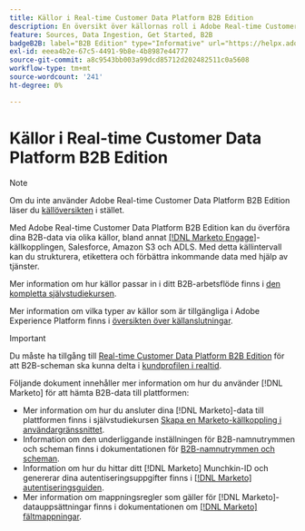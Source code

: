 ```yaml
---
title: Källor i Real-time Customer Data Platform B2B Edition
description: En översikt över källornas roll i Adobe Real-time Customer Data Platform B2B Edition.
feature: Sources, Data Ingestion, Get Started, B2B
badgeB2B: label="B2B Edition" type="Informative" url="https://helpx.adobe.com/legal/product-descriptions/real-time-customer-data-platform-b2b-edition-prime-and-ultimate-packages.html newtab=true"
exl-id: eeea4b2e-67c5-4491-9b8e-4b8987e44777
source-git-commit: a8c9543bb003a99dcd85712d202482511c0a5608
workflow-type: tm+mt
source-wordcount: '241'
ht-degree: 0%

---
```


# Källor i Real-time Customer Data Platform B2B Edition

>[!NOTE]
>
>Om du inte använder Adobe Real-time Customer Data Platform B2B Edition läser du [källöversikten](./sources-overview.md) i stället.

Med Adobe Real-time Customer Data Platform B2B Edition kan du överföra dina B2B-data via olika källor, bland annat [[!DNL Marketo Engage]](../../sources/connectors/adobe-applications/marketo/marketo.md)-källkopplingen, Salesforce, Amazon S3 och ADLS. Med detta källintervall kan du strukturera, etikettera och förbättra inkommande data med hjälp av tjänster.

Mer information om hur källor passar in i ditt B2B-arbetsflöde finns i [den kompletta självstudiekursen](../b2b-tutorial.md#ingest-your-data-into-experience-platform).

Mer information om vilka typer av källor som är tillgängliga i Adobe Experience Platform finns i [översikten över källanslutningar](../../sources/home.md).

>[!IMPORTANT]
>
>Du måste ha tillgång till [Real-time Customer Data Platform B2B Edition](../../rctcdp/../rtcdp/b2b-overview.md) för att B2B-scheman ska kunna delta i [kundprofilen i realtid](../proile/../../profile/home.md).

Följande dokument innehåller mer information om hur du använder [!DNL Marketo] för att hämta B2B-data till plattformen:

* Mer information om hur du ansluter dina [!DNL Marketo]-data till plattformen finns i självstudiekursen [Skapa en Marketo-källkoppling i användargränssnittet](../../sources/tutorials/ui/create/adobe-applications/marketo.md).
* Information om den underliggande inställningen för B2B-namnutrymmen och scheman finns i dokumentationen för [B2B-namnutrymmen och scheman](../../sources/connectors/adobe-applications/marketo/marketo-namespaces.md).
* Information om hur du hittar ditt [!DNL Marketo] Munchkin-ID och genererar dina autentiseringsuppgifter finns i [[!DNL Marketo] autentiseringsguiden](../../sources/connectors/adobe-applications/marketo/marketo-auth.md).
* Mer information om mappningsregler som gäller för [!DNL Marketo]-datauppsättningar finns i dokumentationen om [[!DNL Marketo] fältmappningar](../../sources/connectors/adobe-applications//mapping/marketo.md).
